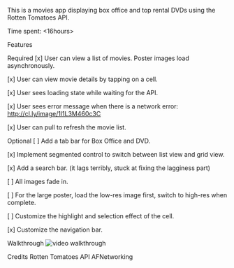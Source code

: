 This is a movies app displaying box office and top rental DVDs using the Rotten Tomatoes API.

Time spent: <16hours>

Features

Required
[x] User can view a list of movies. Poster images load asynchronously.

[x] User can view movie details by tapping on a cell.

[x] User sees loading state while waiting for the API.

[x] User sees error message when there is a network error: http://cl.ly/image/1l1L3M460c3C

[x] User can pull to refresh the movie list.

Optional
[ ] Add a tab bar for Box Office and DVD.

[x] Implement segmented control to switch between list view and grid view.

[x] Add a search bar. (it lags terribly, stuck at fixing the lagginess part) 

[ ] All images fade in.

[ ] For the large poster, load the low-res image first, switch to high-res when complete.

[ ] Customize the highlight and selection effect of the cell.

[x] Customize the navigation bar.

Walkthrough
![video walkthrough](http://cl.ly/image/2Y30303V142h/walkthrough.gif)

Credits
Rotten Tomatoes API
AFNetworking
